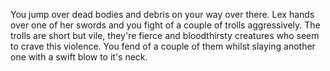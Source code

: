 You jump over dead bodies and debris on your way over there. Lex hands over one of her swords and you fight of a couple of trolls aggressively.
The trolls are short but vile, they're fierce and bloodthirsty creatures who seem to crave this violence.
You fend of a couple of them whilst slaying another one with a swift blow to it's neck. 